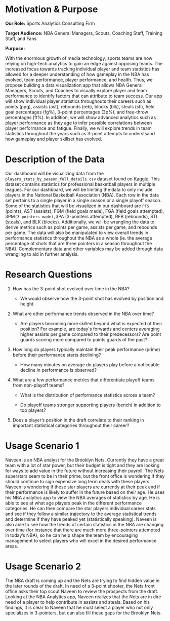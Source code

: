 

# Motivation & Purpose

__Our Role:__ Sports Analytics Consulting Firm

__Target Audience:__ NBA General Managers, Scouts, Coaching Staff, Training Staff, and Fans

__Purpose:__

With the enormous growth of media technology, sports teams are now relying on high-tech analytics to gain an edge against opposing teams. The increased focus towards tracking individual player and team statistics has allowed for a deeper understanding of how gameplay in the NBA has evolved, team performance, player performance, and health. Thus, we propose building a data visualization app that allows NBA General Managers, Scouts, and Coaches to visually explore player and team performance to identify factors that can attribute to team success. Our app will show individual player statistics throughouts their careers such as points (ppg), assists (ast), rebounds (reb), blocks (blk), steals (stl), field goal percentages (fg%), 3-point percentages (3p%), and free-throw percentages (ft%). In addition, we will show advanced analytics such as player performance as they age to infer possible correlations between player performance and fatigue. Finally, we will explore trends in team statistics throughout the years such as 3-point attempts to understsand how gameplay and player skillset has evolved.

# Description of the Data

Our dashboard will be visualizing data from the `players_stats_by_season_full_details.csv` dataset found on [Kaggle](https://www.kaggle.com/jacobbaruch/basketball-players-stats-per-season-49-leagues). This dataset contains statistics for professional basketball players in multiple leagues. For our dashboard, we will be limiting the data to only include players in the National Basketball Association (NBA). Each row in the data set pertains to a single player in a single season or a single playoff season. Some of the statistics that will be visualized in our dashboard are `PTS` (points), AST (assists), FGM (field goals made), FGA (field goals attempted), 3PM` (3-pointers made), `3PA (3-pointers attempted), REB (rebounds), STL (steals), and BLK (blocks). Additionally, we will be wrangling the data to derive metrics such as points per game, assists per game, and rebounds per game. The data will also be manipulated to view overall trends in performance statistics throughout the NBA as a whole (ie. the average percentage of shots that are three pointers in a season throughout the NBA). Complementary data and other variables may be added through data wrangling to aid in further analysis.

# Research Questions

1. How has the 3-point shot evolved over time in the NBA?

   - We would observe how the 3-point shot has evolved by position and height.

2. What are other performance trends observed in the NBA over time?

   - Are players becoming more skilled beyond what is expected of their position? For example, are today's forwards and centers averaging higher assists per game compared to their predecessors? Are point guards scoring more compared to points guards of the past?

3. How long do players typically maintain their peak performance (prime) before their performance starts declining?

   - How many minutes on average do players play before a noticeable decline in performance is observed?

4. What are a few performance metrics that differentiate playoff teams from non-playoff teams?

   - What is the distribution of performance statistics across a team?

   - Do playoff teams stronger supporting players (bench) in addition to top players?

5. Does a player’s position in the draft correlate to their ranking in important statistical categories throughout their career?

   

# Usage Scenario 1
Naveen is an NBA analyst for the Brooklyn Nets. Currently they have a great team with a lot of star power, but their budget is tight and they are looking for ways to add value in the future without increasing their payroll. The Nets superstars seem to be in their prime, but the front office is wondering if they should continue to sign expensive long term deals with these players. Naveen is wondering if these star players are currently at their peak and if their performance is likely to suffer in the future based on their age. He uses his NBA analytics app to view the NBA averages of statistics by age. He is able to see at what age players peak in the different performance categories. He can then compare the star players individual career stats and see if they follow a similar trajectory to the average statistical trends and determine if they have peaked yet (statistically speaking). Naveen is also able to see how the trends of certain statistics in the NBA are changing over time (for instance that there are much more three-pointers attempted in today’s NBA), so he can help shape the team by encouraging management to select players who will excel in the desired performance areas. 

# Usage Scenario 2

The NBA draft is coming up and the Nets are trying to find hidden value in the later rounds of the draft. In need of a 3-point shooter, the Nets front office asks their top scout Naveen to review the prospects from the draft. Looking at the NBA Analytics app, Naveen realizes that the Nets are in dire need of a player to help contribute in assists and steals. Based on his findings, it is clear to Naveen that he must select a player who not only specializes in 3-pointers, but can also fill these gaps for the Brooklyn Nets.